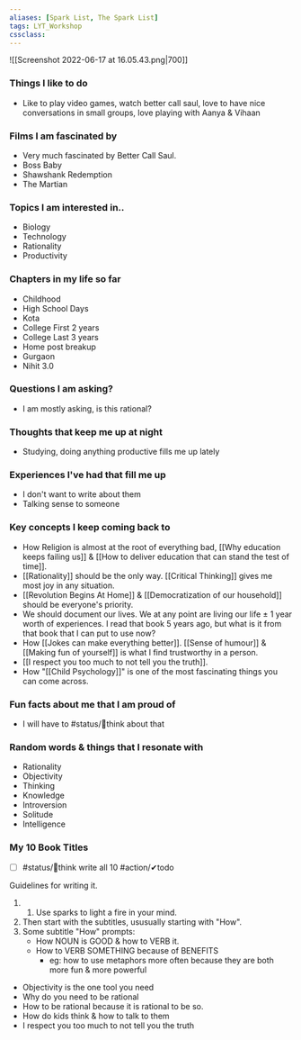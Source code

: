 ```yaml
---
aliases: [Spark List, The Spark List]
tags: LYT_Workshop 
cssclass: 
---
```




![[Screenshot 2022-06-17 at 16.05.43.png|700]]

### Things I like to do
- Like to play video games, watch better call saul, love to have nice conversations in small groups, love playing with Aanya & Vihaan
### Films I am fascinated by
- Very much fascinated by Better Call Saul.
- Boss Baby
- Shawshank Redemption
- The Martian
### Topics I am interested in..
- Biology
- Technology
- Rationality
- Productivity
### Chapters in my life so far
- Childhood
- High School Days
- Kota
- College First 2 years
- College Last 3 years
- Home post breakup
- Gurgaon
- Nihit 3.0
### Questions I am asking?
- I am mostly asking, is this rational?
### Thoughts that keep me up at night
- Studying, doing anything productive fills me up lately
### Experiences I've had that fill me up
- I don't want to write about them
- Talking sense to someone

### Key concepts I keep coming back to
- How Religion is almost at the root of everything bad, [[Why education keeps failing us]] & [[How to deliver education that can stand the test of time]]. 
- [[Rationality]] should be the only way. [[Critical Thinking]] gives me most joy in any situation.
- [[Revolution Begins At Home]] & [[Democratization of our household]] should be everyone's priority.
- We should document our lives. We at any point are living our life ± 1 year worth of experiences. I read that book 5 years ago, but what is it from that book that I can put to use now?
- How [[Jokes can make everything better]]. [[Sense of humour]] & [[Making fun of yourself]] is what I find trustworthy in a person.
- [[I respect you too much to not tell you the truth]].
- How "[[Child Psychology]]" is one of the most fascinating things you can come across.
### Fun facts about me that I am proud of
- I will have to #status/💭think about that
### Random words & things that I resonate with
- Rationality
- Objectivity
- Thinking
- Knowledge
- Introversion
- Solitude
- Intelligence

### My 10 Book Titles
- [ ] #status/💭think  write all 10 #action/✔todo 

Guidelines for writing it.
1. 1. Use sparks to light a fire in your mind. 
2. Then start with the subtitles, ususually starting with "How".
3. Some subtitle "How" prompts:
	- How NOUN is GOOD & how to VERB it.
	- How to VERB SOMETHING because of BENEFITS
		- eg: how to use metaphors more often because they are both more fun & more powerful

- Objectivity is the one tool you need
- Why do you need to be rational
- How to be rational because it is rational to be so.
- How do kids think & how to talk to them
- I respect you too much to not tell you the truth


